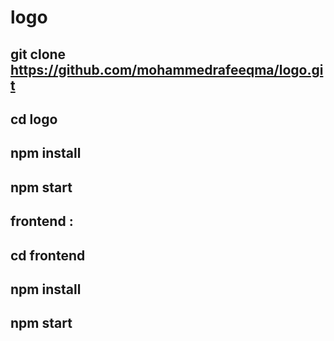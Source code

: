 # logo

## git clone https://github.com/mohammedrafeeqma/logo.git
## cd logo
## npm install
## npm start

## frontend : 
## cd frontend
## npm install
## npm start
